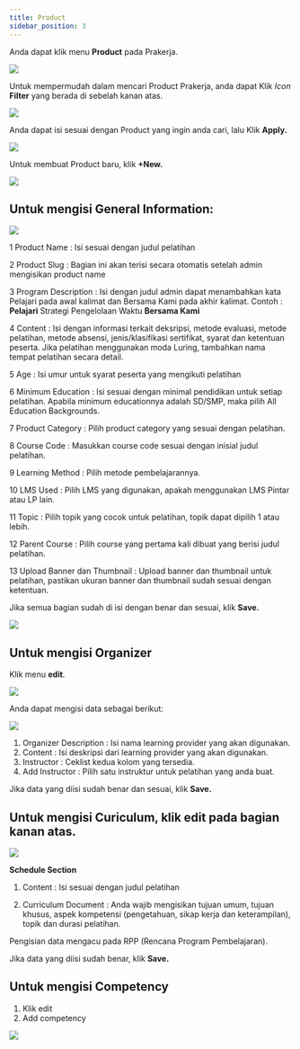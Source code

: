 ```yaml
---
title: Product
sidebar_position: 3
---
```

Anda dapat klik menu **Product** pada Prakerja.

![](/img/product-1.png)

Untuk mempermudah dalam mencari Product Prakerja, anda dapat Klik *Icon* **Filter** yang berada di sebelah kanan atas.

![](/img/product-2.png)

Anda dapat isi sesuai dengan Product yang ingin anda cari, lalu Klik **Apply.**

![](/img/product-3.png)

Untuk membuat Product baru, klik **+New.**

![](/img/product-4.png)

## Untuk mengisi **General Information:**

![](/img/product-5.png)

1 Product Name : Isi sesuai dengan judul pelatihan

2 Product Slug : Bagian ini akan terisi secara otomatis setelah admin mengisikan product name

3 Program Description : Isi dengan judul admin dapat menambahkan kata Pelajari pada awal kalimat dan Bersama Kami pada akhir kalimat. Contoh : **Pelajari** Strategi Pengelolaan Waktu **Bersama Kami**

4 Content : Isi dengan informasi terkait deksripsi, metode evaluasi, metode pelatihan, metode absensi, jenis/klasifikasi sertifikat, syarat dan ketentuan peserta. 
Jika pelatihan menggunakan moda Luring, tambahkan nama tempat pelatihan secara detail.

5 Age : Isi umur untuk syarat peserta yang mengikuti pelatihan

6 Minimum Education : Isi sesuai dengan minimal pendidikan untuk setiap pelatihan. Apabila minimum educationnya adalah SD/SMP, maka pilih All Education Backgrounds.

7 Product Category : Pilih product category yang sesuai dengan pelatihan.

8 Course Code : Masukkan course code sesuai dengan inisial judul pelatihan.

9 Learning Method : Pilih metode pembelajarannya.

10 LMS Used : Pilih LMS yang digunakan, apakah menggunakan LMS Pintar atau LP lain.

11 Topic : Pilih topik yang cocok untuk pelatihan, topik dapat dipilih 1 atau lebih.

12 Parent Course : Pilih course yang pertama kali dibuat yang berisi judul pelatihan.

13 Upload Banner dan Thumbnail : Upload banner dan thumbnail untuk pelatihan, pastikan ukuran banner dan thumbnail sudah sesuai dengan ketentuan.

Jika semua bagian sudah di isi dengan benar dan sesuai, klik **Save.**

![](/img/product-4.png)

## Untuk mengisi **Organizer**

Klik menu **edit**.

![](/img/product-6.png)

Anda dapat mengisi data sebagai berikut:

![](/img/product-7.png)

1. Organizer Description : Isi nama learning provider yang akan digunakan.
2. Content : Isi deskripsi dari learning provider yang akan digunakan.
3. Instructor : Ceklist kedua kolom yang tersedia.
4. Add Instructor : Pilih satu instruktur untuk pelatihan yang anda buat.

Jika data yang diisi sudah benar dan sesuai, klik **Save.**



## Untuk mengisi **Curiculum,** klik edit pada bagian kanan atas.

![](/img/product-8.png)

**Schedule Section**

1. Content : Isi sesuai dengan judul pelatihan

2. Curriculum Document : Anda wajib mengisikan tujuan umum, tujuan khusus, aspek kompetensi (pengetahuan, sikap kerja dan keterampilan), topik dan durasi pelatihan. 

Pengisian data mengacu pada RPP (Rencana Program Pembelajaran).

Jika data yang diisi sudah benar, klik **Save.**

## Untuk mengisi **Competency**

1. Klik edit
2. Add competency

![](/img/product-9.png)
